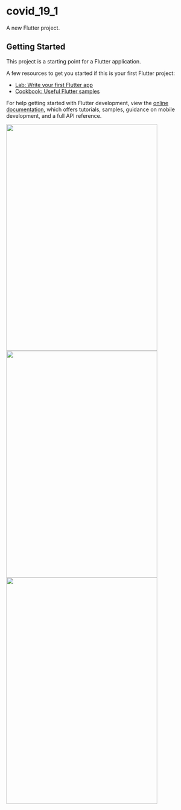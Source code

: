 
# covid_19_1

A new Flutter project.

## Getting Started

This project is a starting point for a Flutter application.

A few resources to get you started if this is your first Flutter project:

- [Lab: Write your first Flutter app](https://docs.flutter.dev/get-started/codelab)
- [Cookbook: Useful Flutter samples](https://docs.flutter.dev/cookbook)

For help getting started with Flutter development, view the
[online documentation](https://docs.flutter.dev/), which offers tutorials,
samples, guidance on mobile development, and a full API reference.


<img src="https://github.com/userdixit/covid_19_1/assets/120080979/56ced862-2475-45d7-b8ca-64657d47e339" width="400" height="600">


<img src="https://github.com/userdixit/covid_19_1/assets/120080979/fe897ea9-8046-4e39-b3b7-2d1efb200316" width="400" height="600">


<img src="https://github.com/userdixit/covid_19_1/assets/120080979/8ee571f9-d51f-4720-82aa-1ecfd820b6d7" width="400" height="600">

